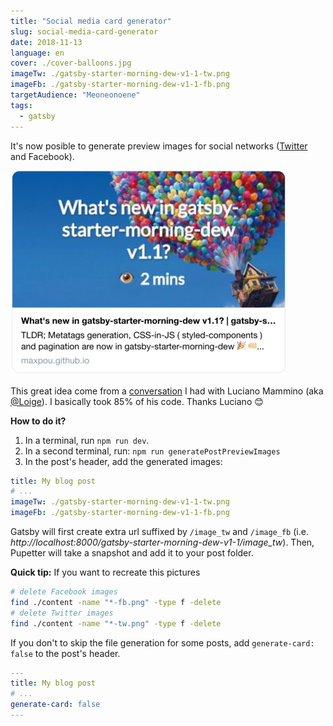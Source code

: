 ```yaml
---
title: "Social media card generator"
slug: social-media-card-generator
date: 2018-11-13
language: en
cover: ./cover-balloons.jpg
imageTw: ./gatsby-starter-morning-dew-v1-1-tw.png
imageFb: ./gatsby-starter-morning-dew-v1-1-fb.png
targetAudience: "Meoneonoene"
tags:
  - gatsby
---
```



It's now posible to generate preview images for social networks ([Twitter](https://cards-dev.twitter.com/validator) and Facebook).

![twitter cards](./twitter-cards.png)

This great idea come from a [conversation](https://twitter.com/_maxpou/status/1054106299213012992) I had with Luciano Mammino (aka [@Loige](https://twitter.com/loige)). I basically took 85% of his code. Thanks Luciano 😊


**How to do it?**

1. In a terminal, run `npm run dev`.
2. In a second terminal, run: `npm run generatePostPreviewImages`
3. In the post's header, add the generated images:
  ```yaml
  title: My blog post
  # ...
  imageTw: ./gatsby-starter-morning-dew-v1-1-tw.png
  imageFb: ./gatsby-starter-morning-dew-v1-1-fb.png
  ```

Gatsby will first create extra url suffixed by `/image_tw` and `/image_fb` (i.e. *http://localhost:8000/gatsby-starter-morning-dew-v1-1/image_tw*). Then, Pupetter will take a snapshot and add it to your post folder.

**Quick tip:** If you want to recreate this pictures

```bash
# delete Facebook images
find ./content -name "*-fb.png" -type f -delete
# delete Twitter images
find ./content -name "*-tw.png" -type f -delete
```

If you don't to skip the file generation for some posts, add `generate-card: false` to the post's header.

```yaml
---
title: My blog post
# ...
generate-card: false
---
```
